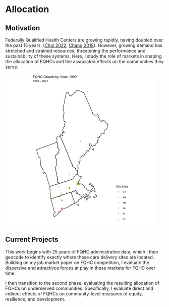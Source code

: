 # Allocation


## Motivation

Federally Qualified Health Centers are growing rapidly, having doubled over the past 15 years, ([Choi 2022](https://journals.lww.com/ambulatorycaremanagement/abstract/2022/07000/where_are_the_new_federally_qualified_health.9.aspx), [Chang 2018](https://onlinelibrary.wiley.com/doi/abs/10.1111/jrh.12330?casa_token=ETVQqyHNzjUAAAAA:NW3fnB_Zwh6ToyaZZwim5uDoTAZPi7qJgvNTGZC_I8J8xWUFq0IkgDWOL1ch4NsTw-Vi9_bjCWlJOz8)). However, growing demand has stretched and strained resources, threatening the performance and sustainability of these systems. Here, I study the role of markets in shaping the allocation of FQHCs and the associated effects on the communities they serve. 

![me](https://github.com/markowskijustin/Allocation/blob/main/visuals/growth.gif)



## Current Projects

This work begins with 25 years of FQHC administrative data, which I then geocode to identify exactly where these care delivery sites are located. Building on my job market paper on FQHC competition, I evaluate the dispersive and attractivce forces at play in these markets for FQHC over time. 

I then transition to the second phase, evaluating the resulting allocation of FQHCs on underserved communities. Specifically, I evaluate direct and indirect effects of FQHCs on community-level measures of equity, resilience, and development. 
